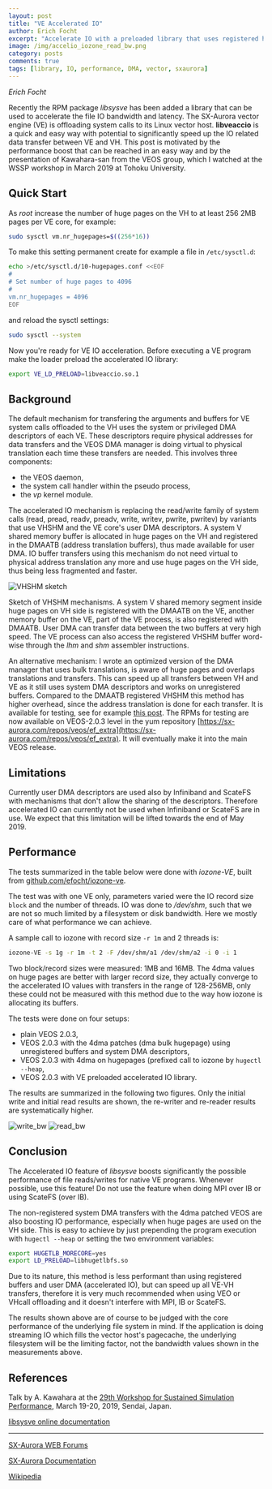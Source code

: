 ```yaml
---
layout: post
title: "VE Accelerated IO" 
author: Erich Focht
excerpt: "Accelerate IO with a preloaded library that uses registered huge page buffers and the user DMA descriptors on the VE"
image: /img/accelio_iozone_read_bw.png
category: posts
comments: true
tags: [library, IO, performance, DMA, vector, sxaurora]
---
```


*Erich Focht*

Recently the RPM package *libsysve* has been added a library that can
be used to accelerate the file IO bandwidth and latency. The SX-Aurora
vector engine (VE) is offloading system calls to its Linux vector
host. **libveaccio** is a quick and easy way with potential to
significantly speed up the IO related data transfer between VE and VH.
This post is motivated by the performance boost that can be reached in
an easy way and by the presentation of Kawahara-san from the VEOS
group, which I watched at the WSSP workshop in March 2019 at Tohoku
University.


## Quick Start

As *root* increase the number of huge pages on the VH to at least 256
2MB pages per VE core, for example:
```bash
sudo sysctl vm.nr_hugepages=$((256*16))
```
To make this setting permanent create for example a file in `/etc/sysctl.d`:
```bash
echo >/etc/sysctl.d/10-hugepages.conf <<EOF
#
# Set number of huge pages to 4096
#
vm.nr_hugepages = 4096
EOF
```
and reload the sysctl settings:
```bash
sudo sysctl --system
```

Now you're ready for VE IO acceleration. Before executing a VE
program make the loader preload the accelerated IO library:
```bash
export VE_LD_PRELOAD=libveaccio.so.1
```


## Background

The default mechanism for transfering the arguments and buffers for VE
system calls offloaded to the VH uses the system or privileged DMA
descriptors of each VE. These descriptors require physical addresses
for data transfers and the VEOS DMA manager is doing virtual to
physical translation each time these transfers are needed. This
involves three components:
- the VEOS daemon,
- the system call handler within the pseudo process,
- the *vp* kernel module.

The accelerated IO mechanism is replacing the read/write family of
system calls (read, pread, readv, preadv, write, writev, pwrite,
pwritev) by variants that use VHSHM and the VE core's user DMA
descriptors. A system V shared memory buffer is allocated in huge
pages on the VH and registered in the DMAATB (address translation
buffers), thus made available for user DMA. IO buffer transfers using
this mechanism do not need virtual to physical address translation any
more and use huge pages on the VH side, thus being less fragmented and
faster.

![VHSHM sketch](/img/VHSHM_sketch.png)

Sketch of VHSHM mechanisms. A system V shared memory segment inside
huge pages on VH side is registered with the DMAATB on the VE, another
memory buffer on the VE, part of the VE process, is also registered
with DMAATB. User DMA can transfer data between the two buffers at
very high speed. The VE process can also access the registered VHSHM
buffer word-wise through the *lhm* and *shm* assembler instructions.


An  alternative mechanism:  I wrote  an optimized  version of  the DMA
manager  that uses  bulk  translations,  is aware  of  huge pages  and
overlaps translations and  transfers. This can speed  up all transfers
between VH and VE as it still uses system DMA descriptors and works on
unregistered  buffers. Compared  to the  DMAATB registered  VHSHM this
method has higher overhead, since  the address translation is done for
each  transfer. It  is available  for testing,  see for  example [this
post](https://sx-aurora.github.io/posts/Testing-VEOS-DMA-prof/).   The
RPMs for  testing are  now available  on VEOS-2.0.3  level in  the yum
repository
[https://sx-aurora.com/repos/veos/ef_extra](https://sx-aurora.com/repos/veos/ef_extra).
It will eventually make it into the main VEOS release.


## Limitations

Currently user DMA descriptors are used also by Infiniband and ScateFS
with mechanisms that don't allow the sharing of the
descriptors. Therefore accelerated IO can currently not be used when
Infiniband or ScateFS are in use. We expect that this limitation will
be lifted towards the end of May 2019.

## Performance

The tests summarized in the table below were done with *iozone-VE*,
built from [github.com/efocht/iozone-ve](https://github.com/efocht/iozone-ve).

The test was with one VE only, parameters varied were the IO record
size `block` and the number of threads. IO was done to */dev/shm*,
such that we are not so much limited by a filesystem or disk
bandwidth. Here we mostly care of what performance we can achieve.

A sample call to iozone with record size `-r 1m` and 2 threads is:
```sh
iozone-VE -s 1g -r 1m -t 2 -F /dev/shm/a1 /dev/shm/a2 -i 0 -i 1
```
Two block/record sizes were measured: 1MB and 16MB. The 4dma values on
huge pages are better with larger record size, they actually converge
to the accelerated IO values with transfers in the range of 128-256MB,
only these could not be measured with this method due to the way how
iozone is allocating its buffers.

The tests were done on four setups:

* plain VEOS 2.0.3,
* VEOS 2.0.3 with the 4dma patches (dma bulk hugepage) using unregistered buffers and system DMA descriptors,
* VEOS 2.0.3 with 4dma on hugepages (prefixed call to iozone by `hugectl --heap`,
* VEOS 2.0.3 with VE preloaded accelerated IO library.

The results are summarized in the following two figures. Only the initial write and initial read results are shown, the re-writer and re-reader results are systematically higher.

![write_bw](/img/accelio_iozone_write_bw.png)
![read_bw](/img/accelio_iozone_read_bw.png)


## Conclusion

The Accelerated IO feature of *libsysve* boosts significantly the
possible performance of file reads/writes for native VE
programs. Whenever possible, use this feature! Do not use the feature
when doing MPI over IB or using ScateFS (over IB).

The non-registered system DMA transfers with the 4dma patched VEOS are
also boosting IO performance, especially when huge pages are used on
the VH side. This is easy to achieve by just prepending the program
execution with `hugectl --heap` or setting the two environment
variables:
```sh
export HUGETLB_MORECORE=yes
export LD_PRELOAD=libhugetlbfs.so
```
Due to its nature, this method is less performant than using
registered buffers and user DMA (accelerated IO), but can speed up all
VE-VH transfers, therefore it is very much recommended when using VEO
or VHcall offloading and it doesn't interfere with MPI, IB or ScateFS.

The results shown above are of course to be judged with the core
performance of the underlying file system in mind. If the application
is doing streaming IO which fills the vector host's pagecache, the
underlying filesystem will be the limiting factor, not the bandwidth
values shown in the measurements above.


## References

Talk by A. Kawahara at the [29th Workshop for Sustained Simulation
Performance](https://www.sc.cc.tohoku.ac.jp/wssp29/en/program.html),
March 19-20, 2019, Sendai, Japan.

[libsysve online documentation](https://veos-sxarr-nec.github.io/libsysve/group__veaccio.html)


---

[SX-Aurora WEB Forums](https://www.hpc.nec/forums/)

[SX-Aurora Documentation](https://www.hpc.nec/documents/)

[Wikipedia](https://en.wikipedia.org/wiki/SX-Aurora_TSUBASA)

